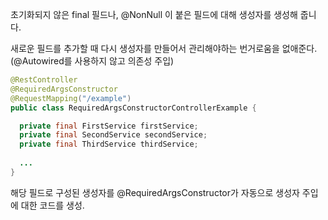 초기화되지 않은 final 필드나, @NonNull 이 붙은 필드에 대해 생성자를 생성해 줍니다.

새로운 필드를 추가할 때 다시 생성자를 만들어서 관리해야하는 번거로움을 없애준다. (@Autowired를 사용하지 않고 의존성 주입)

```java
@RestController
@RequiredArgsConstructor
@RequestMapping("/example")
public class RequiredArgsConstructorControllerExample {

  private final FirstService firstService;
  private final SecondService secondService;
  private final ThirdService thirdService;
  
  ...
}
```

해당 필드로 구성된 생성자를 @RequiredArgsConstructor가 자동으로 생성자 주입에 대한 코드를 생성.




